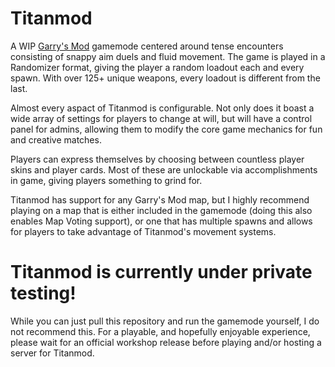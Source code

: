 # Titanmod

A WIP [Garry's Mod](https://store.steampowered.com/app/4000/Garrys_Mod/) gamemode centered around tense encounters consisting of snappy aim duels and fluid movement. The game is played in a Randomizer format, giving the player a random loadout each and every spawn. With over 125+ unique weapons, every loadout is different from the last.

Almost every aspact of Titanmod is configurable. Not only does it boast a wide array of settings for players to change at will, but will have a control panel for admins, allowing them to modify the core game mechanics for fun and creative matches.

Players can express themselves by choosing between countless player skins and player cards. Most of these are unlockable via accomplishments in game, giving players something to grind for.

Titanmod has support for any Garry's Mod map, but I highly recommend playing on a map that is either included in the gamemode (doing this also enables Map Voting support), or one that has multiple spawns and allows for players to take advantage of Titanmod's movement systems.

# Titanmod is currently under private testing!
While you can just pull this repository and run the gamemode yourself, I do not recommend this. For a playable, and hopefully enjoyable experience, please wait for an official workshop release before playing and/or hosting a server for Titanmod.